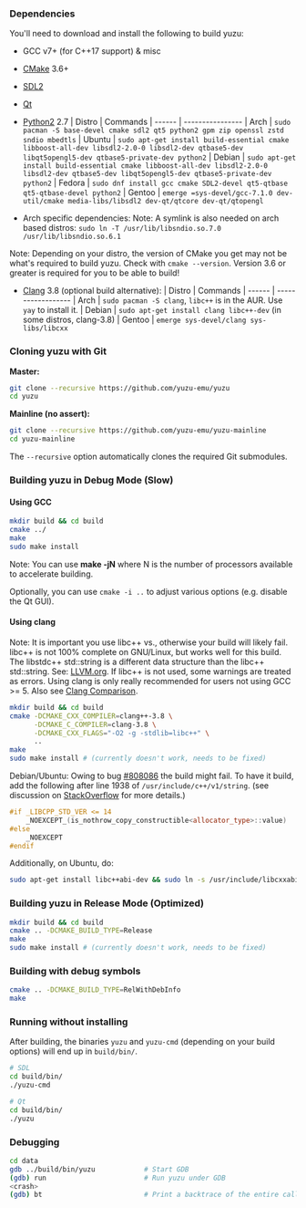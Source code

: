 ### Dependencies

You'll need to download and install the following to build yuzu:

  * GCC v7+ (for C++17 support) & misc
  * [CMake](https://www.cmake.org/) 3.6+
  * [SDL2](https://www.libsdl.org/download-2.0.php)
  * [Qt](https://qt-project.org/downloads)
  * [Python2](https://www.python.org/download/releases/2.7/) 2.7
      | Distro | Commands
      | ------ | ----------------
      | Arch   | `sudo pacman -S base-devel cmake sdl2 qt5 python2 gpm zip openssl zstd sndio mbedtls`
      | Ubuntu | `sudo apt-get install build-essential cmake libboost-all-dev libsdl2-2.0-0 libsdl2-dev qtbase5-dev libqt5opengl5-dev qtbase5-private-dev python2`
      | Debian | `sudo apt-get install build-essential cmake libboost-all-dev libsdl2-2.0-0 libsdl2-dev qtbase5-dev libqt5opengl5-dev qtbase5-private-dev python2`
      | Fedora | `sudo dnf install gcc cmake SDL2-devel qt5-qtbase qt5-qtbase-devel python2`
      | Gentoo | `emerge =sys-devel/gcc-7.1.0 dev-util/cmake media-libs/libsdl2 dev-qt/qtcore dev-qt/qtopengl`

  * Arch specific dependencies:
       Note: A symlink is also needed on arch based distros: `sudo ln -T /usr/lib/libsndio.so.7.0 /usr/lib/libsndio.so.6.1`


Note: Depending on your distro, the version of CMake you get may not be what's required to build yuzu. Check with `cmake --version`. Version 3.6 or greater is required for you to be able to build!

  * [Clang](https://github.com/llvm-mirror/clang) 3.8 (optional build alternative):
      | Distro | Commands
      | ------ | ------------------
      | Arch   | `sudo pacman -S clang`, `libc++` is in the AUR. Use `yay` to install it.
      | Debian | `sudo apt-get install clang libc++-dev` (in some distros, clang-3.8)
      | Gentoo | `emerge sys-devel/clang sys-libs/libcxx`

### Cloning yuzu with Git

**Master:**

  ```bash
  git clone --recursive https://github.com/yuzu-emu/yuzu
  cd yuzu
  ```

**Mainline (no assert):**

  ```bash
  git clone --recursive https://github.com/yuzu-emu/yuzu-mainline
  cd yuzu-mainline
  ```

The `--recursive` option automatically clones the required Git submodules.

### Building yuzu in Debug Mode (Slow)

#### Using GCC

```bash
mkdir build && cd build
cmake ../
make
sudo make install
```
Note: You can use **make -jN** where N is the number of processors available to accelerate building.

Optionally, you can use `cmake -i ..` to adjust various options (e.g. disable the Qt GUI).

#### Using clang

Note: It is important you use libc++ vs., otherwise your build will likely fail. libc++ is not 100% complete on GNU/Linux, but works well for this build. The libstdc++ std::string is a different data structure than the libc++ std::string. See: [LLVM.org](https://llvm.org/svn/llvm-project/www-releases/trunk/3.8.0/projects/libcxx/docs/UsingLibcxx.html). If libc++ is not used, some warnings are treated as errors. Using clang is only really recommended for users not using GCC >= 5. Also see [Clang Comparison](https://clang.llvm.org/comparison.html).

  ```bash
  mkdir build && cd build
  cmake -DCMAKE_CXX_COMPILER=clang++-3.8 \
        -DCMAKE_C_COMPILER=clang-3.8 \
        -DCMAKE_CXX_FLAGS="-O2 -g -stdlib=libc++" \
        ..
  make
  sudo make install # (currently doesn't work, needs to be fixed)
  ```

Debian/Ubuntu: Owing to bug [#808086](https://bugs.debian.org/cgi-bin/bugreport.cgi?bug=808086) the build might
fail. To have it build, add the following after line 1938 of `/usr/include/c++/v1/string`. (see discussion on
[StackOverflow](https://stackoverflow.com/questions/37096062/get-a-basic-c-program-to-compile-using-clang-on-ubuntu-16)
for more details.)

  ```cpp
  #if _LIBCPP_STD_VER <= 14
      _NOEXCEPT_(is_nothrow_copy_constructible<allocator_type>::value)
  #else
      _NOEXCEPT
  #endif
  ```

Additionally, on Ubuntu, do:

  ```bash
  sudo apt-get install libc++abi-dev && sudo ln -s /usr/include/libcxxabi/__cxxabi_config.h /usr/include/c++/v1/__cxxabi_config.h
  ```

### Building yuzu in Release Mode (Optimized)

```bash
mkdir build && cd build
cmake .. -DCMAKE_BUILD_TYPE=Release
make
sudo make install # (currently doesn't work, needs to be fixed)
```

### Building with debug symbols

```bash
cmake .. -DCMAKE_BUILD_TYPE=RelWithDebInfo
make
```

### Running without installing

After building, the binaries `yuzu` and `yuzu-cmd` (depending on your build options) will end up in `build/bin/`.

  ```bash
  # SDL
  cd build/bin/
  ./yuzu-cmd

  # Qt
  cd build/bin/
  ./yuzu
  ```

### Debugging

```bash
cd data
gdb ../build/bin/yuzu            # Start GDB
(gdb) run                        # Run yuzu under GDB
<crash>
(gdb) bt                         # Print a backtrace of the entire callstack to see which codepath the crash occurred on
```